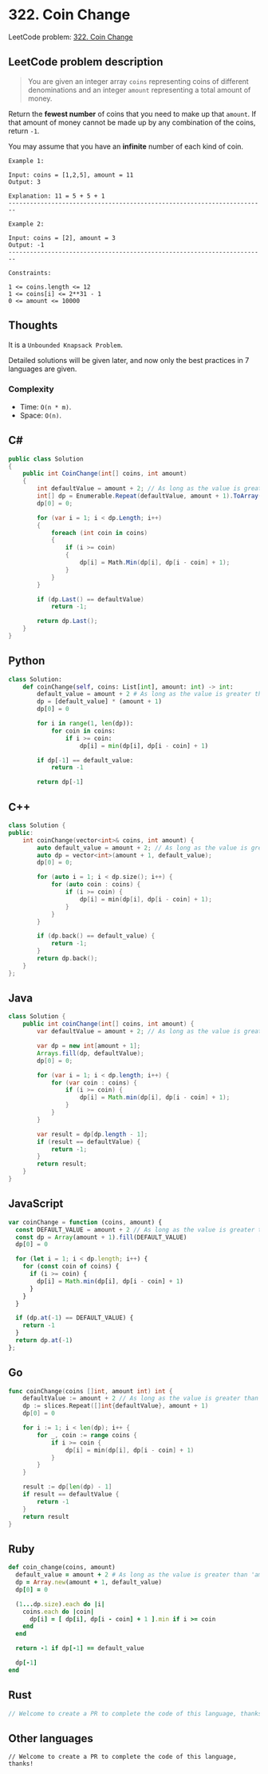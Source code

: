 # 322. Coin Change
LeetCode problem: [322. Coin Change](https://leetcode.com/problems/coin-change/)

## LeetCode problem description
> You are given an integer array `coins` representing coins of different denominations and an integer `amount` representing a total amount of money.

Return the **fewest number** of coins that you need to make up that `amount`. If that amount of money cannot be made up by any combination of the coins, return `-1`.

You may assume that you have an **infinite** number of each kind of coin.

```
Example 1:

Input: coins = [1,2,5], amount = 11
Output: 3

Explanation: 11 = 5 + 5 + 1
------------------------------------------------------------------------

Example 2:

Input: coins = [2], amount = 3
Output: -1
------------------------------------------------------------------------

Constraints:

1 <= coins.length <= 12
1 <= coins[i] <= 2**31 - 1
0 <= amount <= 10000
```

## Thoughts
It is a `Unbounded Knapsack Problem`.

Detailed solutions will be given later, and now only the best practices in 7 languages are given.

### Complexity
* Time: `O(n * m)`.
* Space: `O(n)`.

## C#
```c#
public class Solution
{
    public int CoinChange(int[] coins, int amount)
    {
        int defaultValue = amount + 2; // As long as the value is greater than 'amount', it doesn't matter how much it is.
        int[] dp = Enumerable.Repeat(defaultValue, amount + 1).ToArray();
        dp[0] = 0;

        for (var i = 1; i < dp.Length; i++)
        {
            foreach (int coin in coins)
            {
                if (i >= coin)
                {
                    dp[i] = Math.Min(dp[i], dp[i - coin] + 1);
                }
            }
        }

        if (dp.Last() == defaultValue)
            return -1;

        return dp.Last();
    }
}
```

## Python
```python
class Solution:
    def coinChange(self, coins: List[int], amount: int) -> int:
        default_value = amount + 2 # As long as the value is greater than 'amount', it doesn't matter how much it is.
        dp = [default_value] * (amount + 1)
        dp[0] = 0

        for i in range(1, len(dp)):
            for coin in coins:
                if i >= coin:
                    dp[i] = min(dp[i], dp[i - coin] + 1)

        if dp[-1] == default_value:
            return -1

        return dp[-1]
```

## C++
```cpp
class Solution {
public:
    int coinChange(vector<int>& coins, int amount) {
        auto default_value = amount + 2; // As long as the value is greater than 'amount', it doesn't matter how much it is.
        auto dp = vector<int>(amount + 1, default_value);
        dp[0] = 0;

        for (auto i = 1; i < dp.size(); i++) {
            for (auto coin : coins) {
                if (i >= coin) {
                    dp[i] = min(dp[i], dp[i - coin] + 1);
                }
            }
        }

        if (dp.back() == default_value) {
            return -1;
        }
        return dp.back();
    }
};
```

## Java
```java
class Solution {
    public int coinChange(int[] coins, int amount) {
        var defaultValue = amount + 2; // As long as the value is greater than 'amount', it doesn't matter how much it is.

        var dp = new int[amount + 1];
        Arrays.fill(dp, defaultValue);
        dp[0] = 0;

        for (var i = 1; i < dp.length; i++) {
            for (var coin : coins) {
                if (i >= coin) {
                    dp[i] = Math.min(dp[i], dp[i - coin] + 1);
                }
            }
        }

        var result = dp[dp.length - 1];
        if (result == defaultValue) {
            return -1;
        }
        return result;
    }
}
```

## JavaScript
```javascript
var coinChange = function (coins, amount) {
  const DEFAULT_VALUE = amount + 2 // As long as the value is greater than 'amount', it doesn't matter how much it is.
  const dp = Array(amount + 1).fill(DEFAULT_VALUE)
  dp[0] = 0

  for (let i = 1; i < dp.length; i++) {
    for (const coin of coins) {
      if (i >= coin) {
        dp[i] = Math.min(dp[i], dp[i - coin] + 1)
      }
    }
  }

  if (dp.at(-1) == DEFAULT_VALUE) {
    return -1
  }
  return dp.at(-1)
};
```

## Go
```go
func coinChange(coins []int, amount int) int {
    defaultValue := amount + 2 // As long as the value is greater than 'amount', it doesn't matter how much it is.
    dp := slices.Repeat([]int{defaultValue}, amount + 1)
    dp[0] = 0

    for i := 1; i < len(dp); i++ {
        for _, coin := range coins {
            if i >= coin {
                dp[i] = min(dp[i], dp[i - coin] + 1)
            }
        }
    }

    result := dp[len(dp) - 1]
    if result == defaultValue {
        return -1
    }
    return result
}
```

## Ruby
```ruby
def coin_change(coins, amount)
  default_value = amount + 2 # As long as the value is greater than 'amount', it doesn't matter how much it is.
  dp = Array.new(amount + 1, default_value)
  dp[0] = 0

  (1...dp.size).each do |i|
    coins.each do |coin|
      dp[i] = [ dp[i], dp[i - coin] + 1 ].min if i >= coin
    end
  end

  return -1 if dp[-1] == default_value

  dp[-1]
end
```

## Rust
```rust
// Welcome to create a PR to complete the code of this language, thanks!
```

## Other languages
```
// Welcome to create a PR to complete the code of this language, thanks!
```
